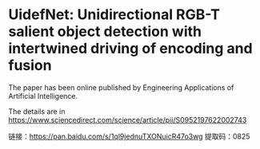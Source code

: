 # UidefNet:  Unidirectional RGB-T salient object detection with intertwined driving of encoding and fusion

The paper has been online published by Engineering Applications of Artificial Intelligence.

The details are in https://www.sciencedirect.com/science/article/pii/S0952197622002743

链接：https://pan.baidu.com/s/1ql9jednuTXONuicR47o3wg  提取码：0825
